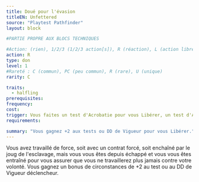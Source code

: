 ```yaml
---
title: Doué pour l'évasion
titleEN: Unfettered
source: "Playtest Pathfinder"
layout: block

#PARTIE PROPRE AUX BLOCS TECHNIQUES

#Action: (rien), 1/2/3 (1/2/3 action[s]), R (réaction), L (action libre)
action: R
type: don
level: 1
#Rareté : C (commun), PC (peu commun), R (rare), U (unique)
rarity: C

traits:
  - halfling
prerequisites: 
frequency: 
cost:
trigger: Vous faites un test d'Acrobatie pour vous Libérer, un test d'Athlétisme pour vous Libérer d'une prise, ou un jet de sauvegarde contre un effet d'Enchevêtrement ou d'Agrippement, ou vous utilisez votre DD de Vigueur pour résister à une Étreinte.
requirements:

summary: "Vous gagnez +2 aux tests ou DD de Vigueur pour vous Libérer."
---
```


Vous avez travaillé de force, soit avec un contrat forcé, soit enchaîné par le joug de l'esclavage, mais vous vous êtes depuis échappé et vous vous êtes entraîné pour vous assurer que vous ne travaillerez plus jamais contre votre volonté. Vous gagnez un bonus de circonstances de +2 au test ou au DD de Vigueur déclencheur.